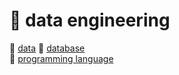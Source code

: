 # :ribbon: data engineering

:gem: [data](./data%20engineering/data.md)
:gem: [database](./data%20engineering/database.md) <br>
:gem: [programming language](./data%20engineering/programming%20language.md) <br>
